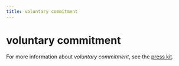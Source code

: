 ```yaml
---
title: voluntary commitment
---
```


# voluntary commitment

For more information about _voluntary commitment_, see the [press kit](../press-kits/voluntary-commitment.md).
